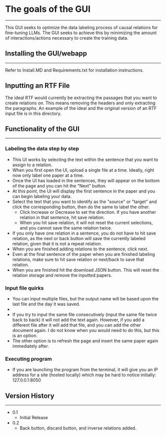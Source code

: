 # The goals of the GUI
____
This GUI seeks to optimize the data labeling process of causal relations for fine-tuning LLMs. The GUI seeks to achieve this by minimizing the amount of interactions/actions necessary to create the training data.

## Installing the GUI/webapp
____
Refer to Install.MD and Requirements.txt for installation instructions.

## Inputting an RTF File

The ideal RTF would currently be extracting the passages that you want to create relations on. This means removing the headers and only extracting the paragraphs.
An example of the ideal and the original version of an RTF input file is in this directory.

## Functionality of the GUI
____

### Labeling the data step by step

* This UI works by selecting the text within the sentence that you want to assign to a relation.
* When you first open the UI, upload a single file at a time. Ideally, right now only label one paper at a time.
* Once the UI has loaded in the sentences, they will appear on the bottom of the page and you can hit the "Next" button.
* At this point, the UI will display the first sentence in the paper and you can begin labeling your data.
* Select the text that you want to identify as the "source" or "target" and click the corresponding button, then do the same to label the other. 
  * Click Increase or Decrease to set the direction. If you have another relation in that sentence, hit save relation. 
  * When you hit save relation, it will not reset the current selections, and you cannot save the same relation twice. 
* If you only have one relation in a sentence, you do not have to hit save relation, as the next or back button will save the currently labeled relation, given that it is not a repeat relation.
* When you are finished adding relations to the sentence, click next.
* Even at the final sentence of the paper when you are finished labeling relations, make sure to hit save relation or next/back to save that relation.
* When you are finished hit the download JSON button. This will reset the relation storage and remove the inputted papers.

### Input file quirks

* You can input multiple files, but the output name will be based upon the last file and the day it was saved.
* 
* If you try to input the same file consecutively (input the same file twice back to back) it will not add the text again. However, if you add a different file after it will add that file, and you can add the other document again. I do not know when you would need to do this, but this is an option.
* The other option is to refresh the page and insert the same paper again immediately after.

### Executing program

* If you are launching the program from the terminal, it will give you an IP address for a site (hosted locally) which may be hard to notice initially: 127.0.0.1:8050 

## Version History
____
* 0.1
    * Initial Release
* 0.2
    * Back button, discard button, and inverse relations added.
